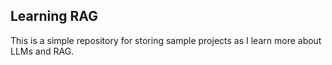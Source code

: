 ## Learning RAG

This is a simple repository for storing sample projects as I learn more about LLMs and RAG.
